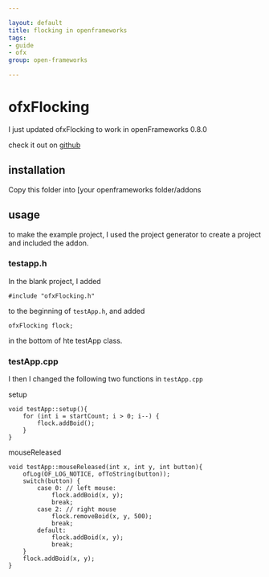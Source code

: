 ```yaml
---

layout: default
title: flocking in openframeworks
tags:
- guide
- ofx
group: open-frameworks

---
```


# ofxFlocking

I just updated ofxFlocking to work in openFrameworks 0.8.0

check it out on [github](https://github.com/amonks/ofxFlocking)

## installation

Copy this folder into [your openframeworks folder/addons

## usage

to make the example project, I used the project generator to create a project and included the addon.

### testapp.h

In the blank project, I added 

	#include "ofxFlocking.h"

to the beginning of `testApp.h`, and added 

	ofxFlocking flock;

in the bottom of hte testApp class.

### testApp.cpp

I then I changed the following two functions in `testApp.cpp`

setup

	void testApp::setup(){
	    for (int i = startCount; i > 0; i--) {
	        flock.addBoid();
	    }
	}

mouseReleased

	void testApp::mouseReleased(int x, int y, int button){
		ofLog(OF_LOG_NOTICE, ofToString(button));
		switch(button) {
			case 0: // left mouse:
				flock.addBoid(x, y);
				break;
			case 2: // right mouse
				flock.removeBoid(x, y, 500);
				break;
			default:
				flock.addBoid(x, y);
				break;
		}
		flock.addBoid(x, y);
	}